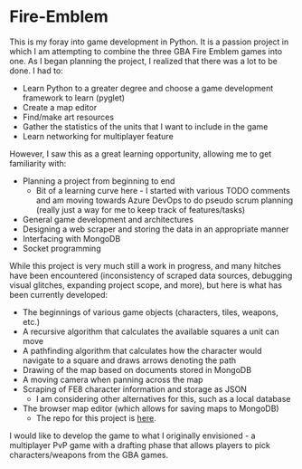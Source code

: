 # Fire-Emblem

This is my foray into game development in Python. It is a passion project in which I am attempting to combine the three GBA Fire Emblem games into one. As I began planning the project, I realized that there was a lot to be done. I had to:

- Learn Python to a greater degree and choose a game development framework to learn (pyglet)
- Create a map editor
- Find/make art resources
- Gather the statistics of the units that I want to include in the game
- Learn networking for multiplayer feature

However, I saw this as a great learning opportunity, allowing me to get familiarity with:

- Planning a project from beginning to end
  - Bit of a learning curve here - I started with various TODO comments and am moving towards Azure DevOps to do pseudo scrum planning (really just a way for me to keep track of features/tasks)
- General game development and architectures
- Designing a web scraper and storing the data in an appropriate manner
- Interfacing with MongoDB
- Socket programming

While this project is very much still a work in progress, and many hitches have been encountered (inconsistency of scraped data sources, debugging visual glitches, expanding project scope, and more), but here is what has been currently developed:

- The beginnings of various game objects (characters, tiles, weapons, etc.)
- A recursive algorithm that calculates the available squares a unit can move
- A pathfinding algorithm that calculates how the character would navigate to a square and draws arrows denoting the path
- Drawing of the map based on documents stored in MongoDB
- A moving camera when panning across the map
- Scraping of FE8 character information and storage as JSON
  - I am considering other alternatives for this, such as a local database
- The browser map editor (which allows for saving maps to MongoDB)
  - The repo for this project is [here](https://github.com/kphan20/Fire-Emblem-Map-Maker).

I would like to develop the game to what I originally envisioned - a multiplayer PvP game with a drafting phase that allows players to pick characters/weapons from the GBA games.
